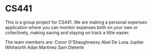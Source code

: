 # CS441

This is a group project for CS441. We are making a personal expenses application where you
can monitor expenses both on your own or collectively, making saving and staying on track
a little easier.

The team members are:
	Conor O'Shaughnessy
	Abel De Luna
	Jupiter Whitworth
	Adan Martinez
	Sam Dieterle
